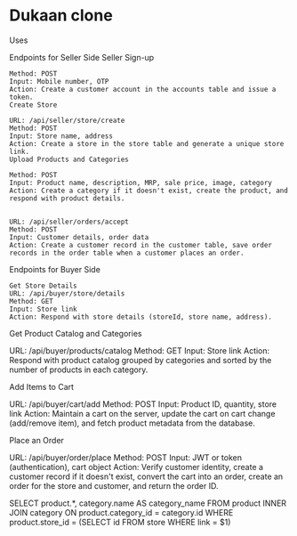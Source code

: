 # Dukaan clone

Uses

Endpoints for Seller Side
Seller Sign-up

```URL: /api/seller/signup
Method: POST
Input: Mobile number, OTP
Action: Create a customer account in the accounts table and issue a token.
Create Store
```

```
URL: /api/seller/store/create
Method: POST
Input: Store name, address
Action: Create a store in the store table and generate a unique store link.
Upload Products and Categories
```
```URL: /api/seller/products/upload
Method: POST
Input: Product name, description, MRP, sale price, image, category
Action: Create a category if it doesn't exist, create the product, and respond with product details.
```

```Accept Orders

URL: /api/seller/orders/accept
Method: POST
Input: Customer details, order data
Action: Create a customer record in the customer table, save order records in the order table when a customer places an order.

```

Endpoints for Buyer Side
```
Get Store Details
URL: /api/buyer/store/details
Method: GET
Input: Store link
Action: Respond with store details (storeId, store name, address).
```

Get Product Catalog and Categories

URL: /api/buyer/products/catalog
Method: GET
Input: Store link
Action: Respond with product catalog grouped by categories and sorted by the number of products in each category.


Add Items to Cart

URL: /api/buyer/cart/add
Method: POST
Input: Product ID, quantity, store link
Action: Maintain a cart on the server, update the cart on cart change (add/remove item), and fetch product metadata from the database.


Place an Order

URL: /api/buyer/order/place
Method: POST
Input: JWT or token (authentication), cart object
Action: Verify customer identity, create a customer record if it doesn't exist, convert the cart into an order, create an order for the store and customer, and return the order ID.


SELECT product.*, category.name AS category_name FROM product INNER JOIN category ON product.category_id = category.id WHERE product.store_id = (SELECT id FROM store WHERE link = $1)
